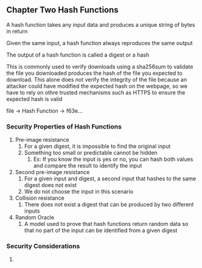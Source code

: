 ## Chapter Two Hash Functions

A hash function takes any input data and produces a unique string of bytes in
return

Given the same input, a hash function always reproduces the same output

The output of a hash function is called a digest or a hash

This is commonly used to verify downloads using a sha256sum to validate the
file you downloaded produces the hash of the file you expected to download.
This alone does not verify the integrity of the file because an attacker could
have modified the expected hash on the webpage, so we have to rely on othre
trusted mechanisms such as HTTPS to ensure the expected hash is valid

file -> Hash Function -> f63e...

### Security Properties of Hash Functions

1. Pre-image resistance
    1. For a given digest, it is impossible to find the original input
    2. Something too small or predictable cannot be hidden
        1. Ex: If you know the input is yes or no, you can hash both values and
           compare the result to identify the input
2. Second pre-image resistance
    1. For a given input and digest, a second input that hashes to the same
       digest does not exist
    2. We do not choose the input in this scenario
3. Collision resistance
    1. There does not exist a digest that can be produced by two different
       inputs
4. Random Oracle
    1. A model used to prove that hash functions return random data so that no
       part of the input can be identified from a given digest

### Security Considerations
1. 


###
